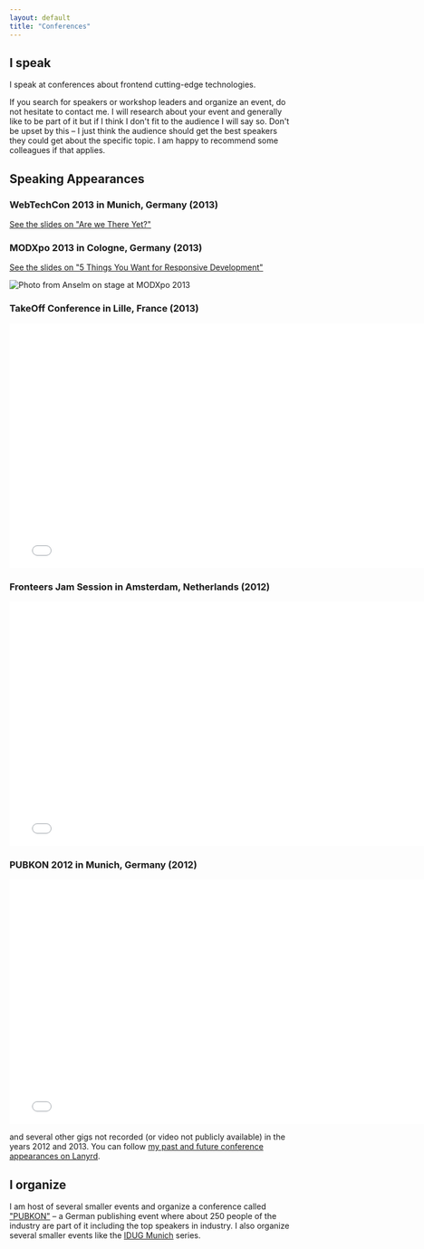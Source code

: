 ```yaml
---
layout: default
title: "Conferences"
---
```


## I speak

I speak at conferences about frontend cutting-edge technologies.

If you search for speakers or workshop leaders and organize an event, do not hesitate to contact me. I will research about your event and generally like to be part of it but if I think I don't fit to the audience I will say so. Don't be upset by this – I just think the audience should get the best speakers they could get about the specific topic. I am happy to recommend some colleagues if that applies.

## Speaking Appearances

### WebTechCon 2013 in Munich, Germany (2013)

[See the slides on "Are we There Yet?"](http://slidedeck.io/anselmh/webtechcon-13--we-are-not-there-yet)

### MODXpo 2013 in Cologne, Germany (2013)

[See the slides on "5 Things You Want for Responsive Development"](https://helloanselm.com/modxpoeu--5-things-you-want-for-rwd/#/)

![Photo from Anselm on stage at MODXpo 2013](//img-anselmhannemann.netdna-ssl.com/img/modxpoeu2013-1_768px.jpg)

### TakeOff Conference in Lille, France (2013)

<div class="embed-container"><iframe width="768" height="432" src="//www.youtube-nocookie.com/embed/pPOeg5WAhgw" frameborder="0" allowfullscreen></iframe></div>

### Fronteers Jam Session in Amsterdam, Netherlands (2012)

<div class="embed-container"><iframe src="//player.vimeo.com/video/51897011" width="768" height="432" frameborder="0" webkitallowfullscreen mozallowfullscreen allowfullscreen></iframe></div>

### PUBKON 2012 in Munich, Germany (2012)

<div class="embed-container"><iframe src="//player.vimeo.com/video/45066872?color=D13066" width="768" height="432" frameborder="0" webkitallowfullscreen mozallowfullscreen allowfullscreen></iframe></div>

and several other gigs not recorded (or video not publicly available) in the years 2012 and 2013.
You can follow [my past and future conference appearances on Lanyrd](http://lanyrd.com/profile/anselmhannemann/).


## I organize

I am host of several smaller events and organize a conference called ["PUBKON"](http://2013.pubkon.eu/) – a German publishing event where about 250 people of the industry are part of it including the top speakers in industry.
I also organize several smaller events like the [IDUG Munich](http://indesignusergroup.de/) series.

